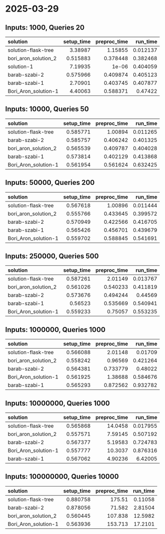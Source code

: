 # 2025-03-29

## Inputs: 1000, Queries 20

| solution             |   setup_time |   preproc_time |   run_time |
|:---------------------|-------------:|---------------:|-----------:|
| solution-flask-tree  |     3.38987  |       1.15855  |   0.012137 |
| bori_aron_solution_2 |     0.515883 |       0.378448 |   0.382468 |
| solution-1           |     7.19935  |       1e-06    |   0.404059 |
| barab-szabi-2        |     0.575966 |       0.409874 |   0.405123 |
| barab-szabi-1        |     2.70901  |       0.403745 |   0.407877 |
| Bori_Aron_solution-1 |     4.40063  |       0.588371 |   0.47422  |

## Inputs: 10000, Queries 50

| solution             |   setup_time |   preproc_time |   run_time |
|:---------------------|-------------:|---------------:|-----------:|
| solution-flask-tree  |     0.585771 |       1.00894  |   0.011265 |
| barab-szabi-2        |     0.585757 |       0.406242 |   0.401325 |
| bori_aron_solution_2 |     0.565539 |       0.409787 |   0.404028 |
| barab-szabi-1        |     0.573814 |       0.402129 |   0.413868 |
| Bori_Aron_solution-1 |     0.561954 |       0.561624 |   0.632425 |

## Inputs: 50000, Queries 200

| solution             |   setup_time |   preproc_time |   run_time |
|:---------------------|-------------:|---------------:|-----------:|
| solution-flask-tree  |     0.567618 |       1.00896  |   0.011444 |
| bori_aron_solution_2 |     0.555766 |       0.433645 |   0.399572 |
| barab-szabi-2        |     0.570949 |       0.422566 |   0.416705 |
| barab-szabi-1        |     0.565426 |       0.456701 |   0.439679 |
| Bori_Aron_solution-1 |     0.559702 |       0.588845 |   0.541691 |

## Inputs: 250000, Queries 500

| solution             |   setup_time |   preproc_time |   run_time |
|:---------------------|-------------:|---------------:|-----------:|
| solution-flask-tree  |     0.587261 |       2.01149  |   0.013767 |
| bori_aron_solution_2 |     0.561026 |       0.540233 |   0.411819 |
| barab-szabi-2        |     0.573676 |       0.494244 |   0.44569  |
| barab-szabi-1        |     0.56523  |       0.535669 |   0.540941 |
| Bori_Aron_solution-1 |     0.559233 |       0.75057  |   0.553235 |

## Inputs: 1000000, Queries 1000

| solution             |   setup_time |   preproc_time |   run_time |
|:---------------------|-------------:|---------------:|-----------:|
| solution-flask-tree  |     0.566088 |       2.01148  |   0.01709  |
| bori_aron_solution_2 |     0.558242 |       0.96569  |   0.421264 |
| barab-szabi-2        |     0.564381 |       0.733779 |   0.48022  |
| Bori_Aron_solution-1 |     0.561925 |       1.38688  |   0.584676 |
| barab-szabi-1        |     0.565293 |       0.872562 |   0.932782 |

## Inputs: 10000000, Queries 1000

| solution             |   setup_time |   preproc_time |   run_time |
|:---------------------|-------------:|---------------:|-----------:|
| solution-flask-tree  |     0.565868 |       14.0458  |   0.017955 |
| bori_aron_solution_2 |     0.557571 |        7.59145 |   0.507192 |
| barab-szabi-2        |     0.567377 |        5.19583 |   0.724783 |
| Bori_Aron_solution-1 |     0.557777 |       10.3037  |   0.876316 |
| barab-szabi-1        |     0.567062 |        4.90236 |   6.42005  |

## Inputs: 100000000, Queries 10000

| solution             |   setup_time |   preproc_time |   run_time |
|:---------------------|-------------:|---------------:|-----------:|
| solution-flask-tree  |     0.880758 |        175.51  |    0.11058 |
| barab-szabi-2        |     0.878056 |         71.582 |    2.81504 |
| bori_aron_solution_2 |     0.560445 |        107.838 |   12.5982  |
| Bori_Aron_solution-1 |     0.563936 |        153.713 |   17.2101  |